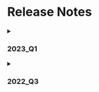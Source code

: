# Release Notes 

<details>
<summary><h3>2023_Q1</h3></summary>
V 11.0.0
<!-- 
type: tab 
titles: Premier, Precision, Signature, Cleartouch, DNA
-->


<p style="font-size: 24px; font-weight: bold;">What's New </p>

**Add Account `POST /accounts`**


- Something new that was added or introduced like a documents or a services.


<!-- type: tab -->
<p style="font-size: 24px; font-weight: bold;">What's New </p>

**Add Account `POST /accounts`**


- Something new that was added or introduced like a documents or a services.


<!-- type: tab -->
<p style="font-size: 24px; font-weight: bold;">What's New </p>

**Add Account `POST /accounts`**


- Something new that was added or introduced like a documents or a services.


<!-- type: tab -->
<p style="font-size: 24px; font-weight: bold;">What's New </p>

**Add Account `POST /accounts`**


- Something new that was added or introduced like a documents or a services.


**BeneficialOwnerAdd `POST ?/beneficialowner`**


- The BeneficialOwnerAdd service implementation provides the ability to add a beneficial owner to a legal entity or a business customer. Ownership details, such as business title and/or percent allocated, can be set during the creation of this relationship. Only one record is added per service request.


**BeneficialOwnerMod `PUT ?/beneficialowner`**


- The BeneficialOwnerMod service implementation provides the ability to modify the beneficial ownership details of the beneficial owner such as business title and/or percent allocated. The relationship type code cannot be changed using this service operation. Only one record is modified per service request. 


**BeneficialOwnerInq `POST /beneficialowner/secured`**


- The BeneficialOwnerInq service implementation provides the ability to retrieve the details about the beneficial owners associated to a legal entity or a business customer like the full name of the beneficial owner, type of responsibility (control) the beneficial owner has, the percent of direct or indirect equity ownership that the beneficial owner has.


**BeneficialOwnerDel `PUT /beneficialowner/secured`**


- The BeneficialOwnerDel service implementation provides the ability to delete a beneficial owner to a legal entity or a business customer. Only one record is deleted per service request. 


<p style="font-size: 24px; font-weight: bold;">Enhancements </p>

**GetAccount `Get/Accounts`**


- As a User client should be able to see  Last Deposit Date , Last Deposit amount , Last Interest Paid Date and Last Interest Paid Amount for DDA and SDA account when the accounts are enquired.


**PartyInq `POST /parties/secured`**


- Enhancement done to return employment details in case of a person party and return business establishment date in case of a business/organization party.


**CardAcctRelInq `POST /cardAccounts/secured`**


- The fix is done to send the AddrType correctly to the Cleartouch core.


**CardInq `POST /cards/secured`**


- Enhancement done to the CardInq service to return card transaction limits for the requested card.


**PartyAcctRelInq_ByAcct `POST /partyacctrel/secured`**


- Enhancement done to the PartyAcctRelInq_ByAcct service to return issued identification information for person or organization Customers.


<p style="font-size: 24px; font-weight: bold;">Fixed </p>

**AcctTrnInq `Get/Accounts`**


- As the Existing AcctTrnInq_LOANs was not working when client was trying to provide the CLA accounts to retrieve the transaction history which was fixed as a part of this Defect


<!-- type: tab -->
<p style="font-size: 24px; font-weight: bold;">What's New </p>

**Add Account `POST /accounts`**


- Something new that was added or introduced like a documents or a services.


<!-- type: tab-end -->
</details>

<details>
  <summary> <h3>2022_Q3</h3> </summary>
V 11.0.0
<!-- 
type: tab 
titles: Premier, Precision, Signature, Cleartouch, DNA
-->


<p style="font-size: 24px; font-weight: bold;">Enhancements </p>

**Add Account `POST /accounts`**


- User can now add the combined statement relationship to PRM account using  field "StmtGroup"  which is implemented for this change.


**Get Account `POST /accounts/secured`**


- User can inquire the combined statement relationship for PRM account using  field "StmtGroup"  which is implemented for this change.


**Update Party `PUT /party`**


- User can now modify the combined statement relationship to PRM account using  field "StmtGroup"  which is implemented for this change.


**Add Transfer `POST /transfers`**


- This service was changed to modify how the EffDt is used when posting a transaction. The EffDt will be the Posting Date in Premier unless the EffDt is older than the TMS System processing date; then, the TMS System processing date will be the Posting Date.  


**Get Party Account Relationship `POST /PartyAcctRel/Secured`**


- The service provides the ability to return Secondary and Seasonal addresses of the party in the PartyAcctRelInq response


<!-- type: tab -->
<p style="font-size: 24px; font-weight: bold;">Enhancements </p>

**Update Party `PUT /Parties`**


- ESF now provides ability to map both TIN and Foreign TaxId by implementing a new field "OtherTaxIent" for Foreign TaxId.


<p style="font-size: 24px; font-weight: bold;">Fixed </p>

**Get Party Account Relationship `POST /PartyAcctRel/Secured`**


- When the party has both TIN and Foreign TaxId available, Then preference is given to TIN to map to EFX field /TaxIdent in the PartyAcctRelInq response.


<!-- type: tab -->
<p style="font-size: 24px; font-weight: bold;">What's New </p>

**Add Account `POST /accounts`**


- Something new that was added or introduced like a documents or a services.


<!-- type: tab -->
<p style="font-size: 24px; font-weight: bold;">What's New </p>

**Add Account `POST /accounts`**


- Something new that was added or introduced like a documents or a services.


<!-- type: tab -->
<p style="font-size: 24px; font-weight: bold;">Enhancements </p>

**Get Party Account Relationship `POST /partyacctrel/secured`**


- The search by account was changed to check for a numeric MSAcode prior to returning the MSACode and the MSACodeEnumDesc.  If MSACode is not numeric, neither the MSACode or the MSACodeEnumDesc will be returned. 


**Get PartyInq `POST /parties/secured`**


- This service was changed to check for a numeric MSAcode prior to returning the MSACode and the MSACodeEnumDesc.  If MSACode is not numeric, neither the MSACode or the MSACodeEnumDesc will be returned. 


<!-- type: tab-end -->

</details>
